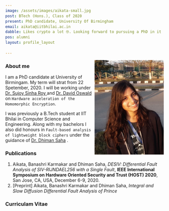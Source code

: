 ```yaml
---
image: /assets/images/aikata-small.jpg
post: BTech (Hons.), Class of 2020
present: PhD candidate, University Of Birmingham
email: aikata@iitbhilai.ac.in
dabble: Likes crypto a lot 🤓. Looking forward to pursuing a PhD in it from University Of Birmingham
pos: alumni
layout: profile_layout

---
```


<!-- # Aikata -->

<img  align="right"  width="220"  height="300"  src="/assets/images/aikata-small.jpg" >

### About me 
I am a PhD candidate at University of Birmingam. My term will strat from 22 Spetember, 2020. I will be working under [Dr. Sujoy Sinha Roy ](https://www.cs.bham.ac.uk/~sinharos/) and [Dr. David Oswald](https://www.birmingham.ac.uk/staff/profiles/computer-science/oswald-david.aspx) on `Hardware acceleration of the Homomorphic Encryption`.  

I was previously a B.Tech student at IIT Bhilai in Computer Science and Engineering. Along with my bachelors I also did honours in `Fault-based analysis of lightweight block ciphers` under the guidance of [Dr. Dhiman Saha](https://www.iitbhilai.ac.in/index.php?pid=dhiman) .  

### Publications
1. Aikata, Banashri Karmakar and Dhiman Saha,   _DESIV: Differential Fault Analysis of SIV-RIJNDAEL256 with a Single Fault_,  **IEEE International Symposium on Hardware Oriented Security and Trust (HOST) 2020**, San Jose, CA, USA, December 6-9, 2020.
2.  [Preprint] Aikata, Banashri Karmakar and Dhiman Saha,   _Integral and Slow Diffusion Differential Fault Analysis of Prince_

### Curriculam Vitae